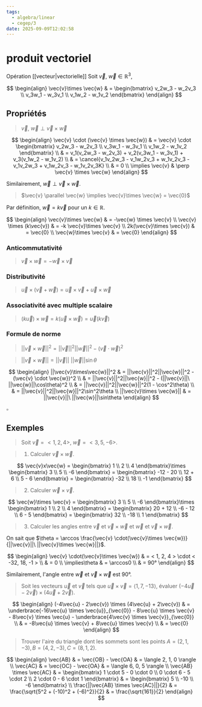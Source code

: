 ```yaml
---
tags:
  - algebra/linear
  - cegep/3
date: 2025-09-09T12:02:58
---
```


# produit vectoriel

Opération [[vecteur|vectorielle]]
Soit $\vec{v}, \ \vec{w} \in \mathbb{R}^3$,

$$
\begin{align}
\vec{v}\times \vec{w} & = \begin{bmatrix}
v_2w_3 - w_2v_3 \\
v_3w_1 - w_3v_1 \\
v_1w_2 - w_1v_2
\end{bmatrix}
\end{align}
$$

## Propriétés

> $\vec{v}, \ \vec{w}\perp \vec{v}\times \vec{w}$

$$
\begin{align}
\vec{v} \cdot (\vec{v} \times \vec{w}) & = \vec{v} \cdot \begin{bmatrix}
v_2w_3 - w_2v_3 \\
v_3w_1 - w_3v_1 \\
v_1w_2 - w_1v_2
\end{bmatrix} \\
 & = v_1(v_2w_3 - w_2v_3) + v_2(v_3w_1 - w_3v_1) + v_3(v_1w_2 - w_1v_2) \\
 & = \cancel{v_1v_2w_3 - v_1w_2v_3 + w_1v_2v_3 - v_1v_2w_3 + v_1w_2v_3 - w_1v_2v_3K} \\
 & = 0 \\
\implies \vec{v} & \perp \vec{v} \times \vec{w}
\end{align}
$$

Similairement, $\vec{w} \perp \vec{v} \times \vec{w}$.

> $\vec{v} \parallel \vec{w} \implies \vec{v}\times \vec{w} = \vec{0}$

Par définition, $\vec{w} = k\vec{v}$ pour un $k \in \mathbb{R}$.

$$
\begin{align}
\vec{v}\times \vec{w} & = -\vec{w} \times \vec{v} \\
\vec{v} \times (k\vec{v}) & = -k \vec{v}\times \vec{v} \\
2k(\vec{v}\times \vec{v}) & = \vec{0} \\
\vec{w}\times \vec{v} & = \vec{0}
\end{align}
$$

### Anticommutativité

> $\vec{v}\times \vec{w} = -\vec{w}\times \vec{v}$

### Distributivité

> $\vec{u}\times(\vec{v} + \vec{w}) = \vec{u}\times \vec{v} + \vec{u}\times \vec{w}$

### Associativité avec multiple scalaire

> $(k\vec{u}) \times \vec{w} = k(\vec{u} \times \vec{w}) = \vec{u}(k\vec{v})$

### Formule de norme

> $||\vec{v}\times \vec{w}||^2 = ||\vec{v}||^2||\vec{w}||^2 - (\vec{v} \cdot \vec{w})^2$

> $||\vec{v}\times \vec{w}|| = ||\vec{v}||\ ||\vec{w}||\sin\theta$

$$
\begin{align}
||\vec{v}\times\vec{w}||^2 & = ||\vec{v}||^2||\vec{w}||^2 - (\vec{v} \cdot \vec{w})^2 \\
 & = ||\vec{v}||^2||\vec{w}||^2 - (||\vec{v}||\ ||\vec{w}||\cos\theta)^2 \\
 & = ||\vec{v}||^2||\vec{w}||^2(1 - \cos^2\theta) \\
 & = ||\vec{v}||^2||\vec{w}||^2\sin^2\theta \\
||\vec{v}\times \vec{w}|| & = ||\vec{v}||\ ||\vec{w}||\sin\theta
\end{align}
$$

$\square$

## Exemples

> Soit $\vec{v} = < 1, 2, 4 >, \ \vec{w} = < 3, 5, -6 >$.

> 1. Calculer $\vec{v}\times \vec{w}$.

$$
\vec{v}x\vec{w} = \begin{bmatrix}
1 \\
2 \\
4
\end{bmatrix}\times \begin{bmatrix}
3 \\
5 \\
-6
\end{bmatrix} = \begin{bmatrix}
-12 - 20 \\
12 + 6 \\
5 - 6
\end{bmatrix} = \begin{bmatrix}
-32 \\
18 \\
-1
\end{bmatrix}
$$

> 2. Calculer $\vec{w}\times \vec{v}$.

$$
\vec{w}\times \vec{v} = \begin{bmatrix}
3 \\
5 \\
-6
\end{bmatrix}\times \begin{bmatrix}
1 \\
2 \\
4
\end{bmatrix} = \begin{bmatrix}
20 + 12 \\
-6 - 12 \\
6 - 5
\end{bmatrix} = \begin{bmatrix}
32 \\
-18 \\
1
\end{bmatrix}
$$

> 3. Calculer les angles entre $\vec{v}$ et $\vec{v}\times \vec{w}$ et $\vec{w}$ et $\vec{v}\times \vec{w}$.

On sait que $\theta = \arccos \frac{\vec{v} \cdot(\vec{v}\times \vec{w})}{||\vec{v}||\ ||\vec{v}\times \vec{w}||}$.

$$
\begin{align}
\vec{v} \cdot(\vec{v}\times \vec{w}) & = < 1, 2, 4 > \cdot < -32, 18, -1 > \\
 & = 0 \\
\implies\theta & = \arccos0 \\
 & = 90°
\end{align}
$$

Similairement, l'angle entre $\vec{w}$ et $\vec{v} \times \vec{w}$ est $90°$.

> Soit les vecteurs $\vec{u}$ et $\vec{v}$ tels que $\vec{u} \times \vec{v} = \langle 1, 7, -13 \rangle$, évaluer $(-4\vec{u} - 2\vec{v}) \times (4\vec{u} + 2\vec{v})$.

$$
\begin{align}
(-4\vec{u} - 2\vec{v}) \times (4\vec{u} + 2\vec{v}) & = \underbrace{-16\vec{u} \times \vec{u}}_{\vec{0}} - 8\vec{u} \times \vec{v} - 8\vec{v} \times \vec{u} - \underbrace{4\vec{v} \times \vec{v}}_{\vec{0}} \\
 & = -8\vec{u} \times \vec{v} + 8\vec{u} \times \vec{v} \\
 & = \vec{0}
\end{align}
$$

> Trouver l'aire du triangle dont les sommets sont les points $A = (2, 1, -3), B = (4, 2, -3), C = (8, 1, 2)$.

$$
\begin{align}
\vec{AB} & = \vec{OB} - \vec{OA} & = \langle 2, 1, 0 \rangle \\
\vec{AC} & = \vec{OC} - \vec{OA} & = \langle 6, 0, 5 \rangle \\
\vec{AB} \times \vec{AC} & = \begin{bmatrix}
1 \cdot 5 - 0 \cdot 0 \\
0 \cdot 6 - 5 \cdot 2 \\
2 \cdot 0 - 6 \cdot 1
\end{bmatrix} & = \begin{bmatrix}
5 \\
-10 \\
-6
\end{bmatrix} \\
\frac{||\vec{AB} \times \vec{AC}||}{2} & = \frac{\sqrt{5^2 + (-10)^2 + (-6)^2}}{2} & = \frac{\sqrt{161}}{2}
\end{align}
$$